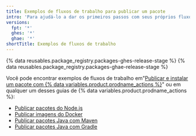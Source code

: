 ```yaml
---
title: Exemplos de fluxos de trabalho para publicar um pacote
intro: 'Para ajudá-lo a dar os primeiros passos com seus próprios fluxos de trabalho personalizados, revise alguns exemplos de fluxos de trabalho para publicação de pacotes.'
versions:
  fpt: '*'
  ghes: '*'
  ghae: '*'
shortTitle: Exemplos de fluxos de trabalho
---
```


{% data reusables.package_registry.packages-ghes-release-stage %}
{% data reusables.package_registry.packages-ghae-release-stage %}

Você pode encontrar exemplos de fluxos de trabalho em"[Publicar e instalar um pacote com {% data variables.product.prodname_actions %}](/packages/managing-github-packages-using-github-actions-workflows/publishing-and-installing-a-package-with-github-actions)" ou em qualquer um desses guias de {% data variables.product.prodname_actions %}:

  - [Publicar pacotes do Node.js](/actions/guides/publishing-nodejs-packages)
  - [Publicar imagens do Docker](/actions/guides/publishing-docker-images)
  - [Publicar pacotes Java com Maven](/actions/guides/publishing-java-packages-with-maven)
  - [Publicar pacotes Java com Gradle](/actions/guides/publishing-java-packages-with-gradle)
